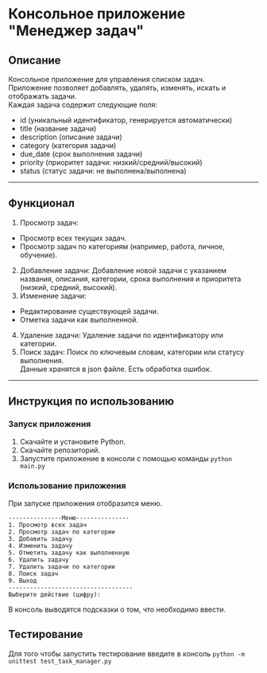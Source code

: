 # Консольное приложение "Менеджер задач"

## Описание
Консольное приложение для управления списком задач.  
Приложение позволяет добавлять, удалять, изменять, искать и отображать задачи.  
Каждая задача содержит следующие поля:  
 * id (уникальный идентификатор, генерируется автоматически)
 * title (название задачи)
 * description (описание задачи)
 * category (категория задачи)
 * due_date (срок выполнения задачи)
 * priority (приоритет задачи: низкий/средний/высокий)
 * status (статус задачи: не выполнена/выполнена)

---
## Функционал
1. Просмотр задач: 
* Просмотр всех текущих задач. 
* Просмотр задач по категориям (например, работа, личное, обучение). 
2. Добавление задачи: Добавление новой задачи с указанием названия, описания, категории, срока 
выполнения и приоритета (низкий, средний, высокий). 
3. Изменение задачи: 
* Редактирование существующей задачи. 
* Отметка задачи как выполненной. 
4. Удаление задачи: Удаление задачи по идентификатору или категории. 
5. Поиск задач: Поиск по ключевым словам, категории или статусу выполнения.  
Данные хранятся в json файле. Есть обработка ошибок.

---
## Инструкция по использованию
### Запуск приложения
1. Скачайте и установите Python.
2. Скачайте репозиторий.
3. Запустите приложение в консоли с помощью команды `python main.py`

### Использование приложения
При запуске приложения отобразится меню.  
```
---------------Меню---------------
1. Просмотр всех задач
2. Просмотр задач по категории
3. Добавить задачу
4. Изменить задачу
5. Отметить задачу как выполненную
6. Удалить задачу
7. Удалить задачи по категории
8. Поиск задач
9. Выход
-----------------------------------
Выберите действие (цифру):
```
В консоль выводятся подсказки о том, что необходимо ввести.

## Тестирование
Для того чтобы запустить тестирование введите в консоль `python -m unittest test_task_manager.py`

